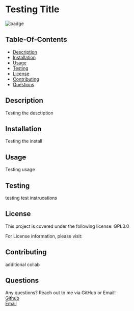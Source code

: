
  # Testing Title

  
  ![badge](https://img.shields.io/badge/license-GPL3.0-red)
  

  ## Table-Of-Contents 

  * [Description](#description)
  * [Installation](#installation)
  * [Usage](#usage)
  * [Testing](#testing)
  * [License](#license)
  * [Contributing](#contributing)
  * [Questions](#questions)

  ## Description

  Testing the desctiption 

  ## Installation

  Testing the install 

  ## Usage

  Testing usage

  ## Testing 

  testing test instrucations 

  ## License

  This project is covered under the following license: 
  GPL3.0

  For License information, please visit: 

  ## Contributing 

  additional collab

  ## Questions 

  Any questions? Reach out to me via GitHub or Email! </br>
  [Github](https://github.com/jjakobsons87) </br>
  [Email](mailto:jjakobsons87@gmail.com)
  